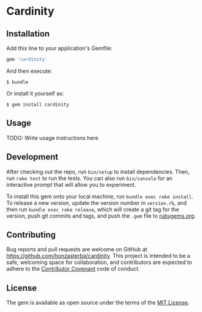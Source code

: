 # Cardinity

## Installation

Add this line to your application's Gemfile:

```ruby
gem 'cardinity'
```

And then execute:

    $ bundle

Or install it yourself as:

    $ gem install cardinity

## Usage

TODO: Write usage instructions here

## Development

After checking out the repo, run `bin/setup` to install dependencies. 
Then, run `rake test` to run the tests. You can also run `bin/console` 
for an interactive prompt that will allow you to experiment.

To install this gem onto your local machine, run `bundle exec rake install`. 
To release a new version, update the version number in `version.rb`, and 
then run `bundle exec rake release`, which will create a git tag for 
the version, push git commits and tags, and 
push the `.gem` file to [rubygems.org](https://rubygems.org).

## Contributing

Bug reports and pull requests are welcome on GitHub at 
https://github.com/honzasterba/cardinity. This project is intended to be a 
safe, welcoming space for collaboration, and contributors are 
expected to adhere to the [Contributor Covenant](http://contributor-covenant.org) 
code of conduct.


## License

The gem is available as open source under the terms of 
the [MIT License](http://opensource.org/licenses/MIT).

